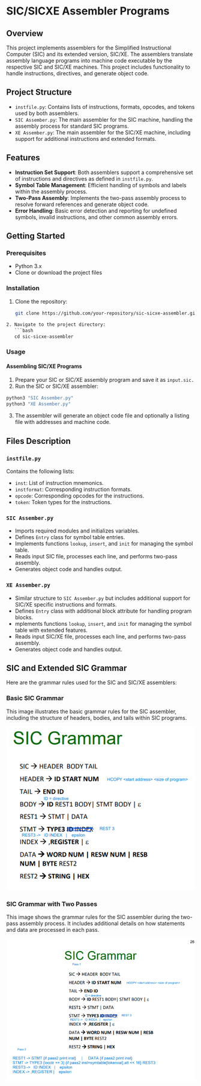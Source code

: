 # SIC/SICXE Assembler Programs

## Overview

This project implements assemblers for the Simplified Instructional Computer (SIC) and its extended version, SIC/XE. The assemblers translate assembly language programs into machine code executable by the respective SIC and SIC/XE machines. This project includes functionality to handle instructions, directives, and generate object code.

## Project Structure

- `instfile.py`: Contains lists of instructions, formats, opcodes, and tokens used by both assemblers.
- `SIC Assember.py`: The main assembler for the SIC machine, handling the assembly process for standard SIC programs.
- `XE Assember.py`: The main assembler for the SIC/XE machine, including support for additional instructions and extended formats.

## Features

- **Instruction Set Support**: Both assemblers support a comprehensive set of instructions and directives as defined in `instfile.py`.
- **Symbol Table Management**: Efficient handling of symbols and labels within the assembly process.
- **Two-Pass Assembly**: Implements the two-pass assembly process to resolve forward references and generate object code.
- **Error Handling**: Basic error detection and reporting for undefined symbols, invalid instructions, and other common assembly errors.

## Getting Started

### Prerequisites

- Python 3.x
- Clone or download the project files

### Installation

1. Clone the repository:
   ```bash
   git clone https://github.com/your-repository/sic-sicxe-assembler.git
```
2. Navigate to the project directory:
   ```bash
   cd sic-sicxe-assembler
```

### Usage
#### Assembling SIC/XE Programs
1. Prepare your SIC or SIC/XE assembly program and save it as `input.sic.`
2. Run the SIC or SIC/XE assembler:
```bash
python3 "SIC Assember.py"
python3 "XE Assember.py"
```
3. The assembler will generate an object code file and optionally a listing file with addresses and machine code.

## Files Description
### `instfile.py`
Contains the following lists:

- `inst`: List of instruction mnemonics.
- `instformat`: Corresponding instruction formats.
- `opcode`: Corresponding opcodes for the instructions.
- `token`: Token types for the instructions.

### `SIC Assember.py`
- Imports required modules and initializes variables.
- Defines `Entry` class for symbol table entries.
- Implements functions `lookup`, `insert`, and `init` for managing the symbol table.
- Reads input SIC file, processes each line, and performs two-pass assembly.
- Generates object code and handles output.

### `XE Assember.py`
- Similar structure to `SIC Assember.py` but includes additional support for SIC/XE specific instructions and formats.
- Defines `Entry` class with additional block attribute for handling program blocks.
- mplements functions `lookup`, `insert`, and `init` for managing the symbol table with extended features.
- Reads input SIC/XE file, processes each line, and performs two-pass assembly.
- Generates object code and handles output.

## SIC and Extended SIC Grammar
Here are the grammar rules used for the SIC and SIC/XE assemblers:

### Basic SIC Grammar
This image illustrates the basic grammar rules for the SIC assembler, including the structure of headers, bodies, and tails within SIC programs.

![SIC Grammar](images/SIC_Grammar.png)

### SIC Grammar with Two Passes
This image shows the grammar rules for the SIC assembler during the two-pass assembly process. It includes additional details on how statements and data are processed in each pass.

![SIC Grammar](images/SIC_Grammar2_passes.png)






